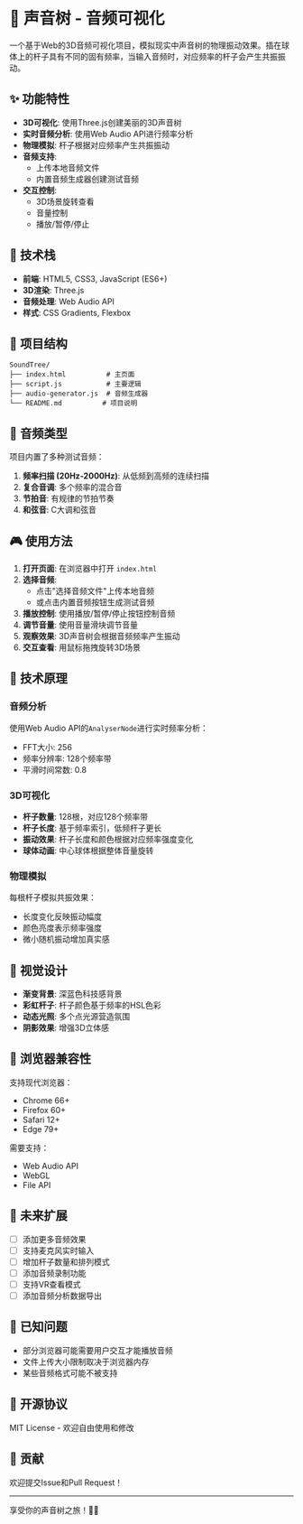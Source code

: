 # 🌳 声音树 - 音频可视化

一个基于Web的3D音频可视化项目，模拟现实中声音树的物理振动效果。插在球体上的杆子具有不同的固有频率，当输入音频时，对应频率的杆子会产生共振振动。

## ✨ 功能特性

- **3D可视化**: 使用Three.js创建美丽的3D声音树
- **实时音频分析**: 使用Web Audio API进行频率分析
- **物理模拟**: 杆子根据对应频率产生共振振动
- **音频支持**: 
  - 上传本地音频文件
  - 内置音频生成器创建测试音频
- **交互控制**: 
  - 3D场景旋转查看
  - 音量控制
  - 播放/暂停/停止

## 🚀 技术栈

- **前端**: HTML5, CSS3, JavaScript (ES6+)
- **3D渲染**: Three.js
- **音频处理**: Web Audio API
- **样式**: CSS Gradients, Flexbox

## 📁 项目结构

```
SoundTree/
├── index.html          # 主页面
├── script.js           # 主要逻辑
├── audio-generator.js  # 音频生成器
└── README.md          # 项目说明
```

## 🎵 音频类型

项目内置了多种测试音频：

1. **频率扫描 (20Hz-2000Hz)**: 从低频到高频的连续扫描
2. **复合音调**: 多个频率的混合音
3. **节拍音**: 有规律的节拍节奏
4. **和弦音**: C大调和弦音

## 🎮 使用方法

1. **打开页面**: 在浏览器中打开 `index.html`
2. **选择音频**:
   - 点击"选择音频文件"上传本地音频
   - 或点击内置音频按钮生成测试音频
3. **播放控制**: 使用播放/暂停/停止按钮控制音频
4. **调节音量**: 使用音量滑块调节音量
5. **观察效果**: 3D声音树会根据音频频率产生振动
6. **交互查看**: 用鼠标拖拽旋转3D场景

## 🔧 技术原理

### 音频分析
使用Web Audio API的`AnalyserNode`进行实时频率分析：
- FFT大小: 256
- 频率分辨率: 128个频率带
- 平滑时间常数: 0.8

### 3D可视化
- **杆子数量**: 128根，对应128个频率带
- **杆子长度**: 基于频率索引，低频杆子更长
- **振动效果**: 杆子长度和颜色根据对应频率强度变化
- **球体动画**: 中心球体根据整体音量旋转

### 物理模拟
每根杆子模拟共振效果：
- 长度变化反映振动幅度
- 颜色亮度表示频率强度
- 微小随机振动增加真实感

## 🎨 视觉设计

- **渐变背景**: 深蓝色科技感背景
- **彩虹杆子**: 杆子颜色基于频率的HSL色彩
- **动态光照**: 多个点光源营造氛围
- **阴影效果**: 增强3D立体感

## 📱 浏览器兼容性

支持现代浏览器：
- Chrome 66+
- Firefox 60+
- Safari 12+
- Edge 79+

需要支持：
- Web Audio API
- WebGL
- File API

## 🔮 未来扩展

- [ ] 添加更多音频效果
- [ ] 支持麦克风实时输入
- [ ] 增加杆子数量和排列模式
- [ ] 添加音频录制功能
- [ ] 支持VR查看模式
- [ ] 添加音频分析数据导出

## 🐛 已知问题

- 部分浏览器可能需要用户交互才能播放音频
- 文件上传大小限制取决于浏览器内存
- 某些音频格式可能不被支持

## 📄 开源协议

MIT License - 欢迎自由使用和修改

## 🤝 贡献

欢迎提交Issue和Pull Request！

---

享受你的声音树之旅！🎵🌳 